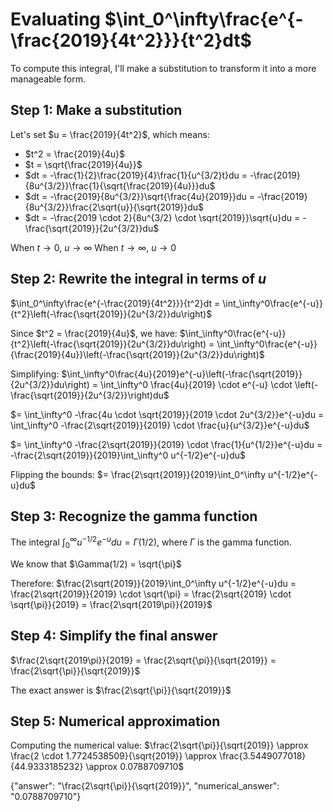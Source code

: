 # Evaluating $\int_0^\infty\frac{e^{-\frac{2019}{4t^2}}}{t^2}dt$

To compute this integral, I'll make a substitution to transform it into a more manageable form.

## Step 1: Make a substitution
Let's set $u = \frac{2019}{4t^2}$, which means:
- $t^2 = \frac{2019}{4u}$
- $t = \sqrt{\frac{2019}{4u}}$
- $dt = -\frac{1}{2}\frac{2019}{4}\frac{1}{u^{3/2}t}du = -\frac{2019}{8u^{3/2}}\frac{1}{\sqrt{\frac{2019}{4u}}}du$
- $dt = -\frac{2019}{8u^{3/2}}\sqrt{\frac{4u}{2019}}du = -\frac{2019}{8u^{3/2}}\frac{2\sqrt{u}}{\sqrt{2019}}du$
- $dt = -\frac{2019 \cdot 2}{8u^{3/2} \cdot \sqrt{2019}}\sqrt{u}du = -\frac{\sqrt{2019}}{2u^{3/2}}du$

When $t \to 0$, $u \to \infty$
When $t \to \infty$, $u \to 0$

## Step 2: Rewrite the integral in terms of $u$
$\int_0^\infty\frac{e^{-\frac{2019}{4t^2}}}{t^2}dt = \int_\infty^0\frac{e^{-u}}{t^2}\left(-\frac{\sqrt{2019}}{2u^{3/2}}du\right)$

Since $t^2 = \frac{2019}{4u}$, we have:
$\int_\infty^0\frac{e^{-u}}{t^2}\left(-\frac{\sqrt{2019}}{2u^{3/2}}du\right) = \int_\infty^0\frac{e^{-u}}{\frac{2019}{4u}}\left(-\frac{\sqrt{2019}}{2u^{3/2}}du\right)$

Simplifying:
$\int_\infty^0\frac{4u}{2019}e^{-u}\left(-\frac{\sqrt{2019}}{2u^{3/2}}du\right) = \int_\infty^0 \frac{4u}{2019} \cdot e^{-u} \cdot \left(-\frac{\sqrt{2019}}{2u^{3/2}}\right)du$

$= \int_\infty^0 -\frac{4u \cdot \sqrt{2019}}{2019 \cdot 2u^{3/2}}e^{-u}du = \int_\infty^0 -\frac{2\sqrt{2019}}{2019} \cdot \frac{u}{u^{3/2}}e^{-u}du$

$= \int_\infty^0 -\frac{2\sqrt{2019}}{2019} \cdot \frac{1}{u^{1/2}}e^{-u}du = -\frac{2\sqrt{2019}}{2019}\int_\infty^0 u^{-1/2}e^{-u}du$

Flipping the bounds:
$= \frac{2\sqrt{2019}}{2019}\int_0^\infty u^{-1/2}e^{-u}du$

## Step 3: Recognize the gamma function
The integral $\int_0^\infty u^{-1/2}e^{-u}du = \Gamma(1/2)$, where $\Gamma$ is the gamma function.

We know that $\Gamma(1/2) = \sqrt{\pi}$

Therefore:
$\frac{2\sqrt{2019}}{2019}\int_0^\infty u^{-1/2}e^{-u}du = \frac{2\sqrt{2019}}{2019} \cdot \sqrt{\pi} = \frac{2\sqrt{2019} \cdot \sqrt{\pi}}{2019} = \frac{2\sqrt{2019\pi}}{2019}$

## Step 4: Simplify the final answer
$\frac{2\sqrt{2019\pi}}{2019} = \frac{2\sqrt{\pi}}{\sqrt{2019}} = \frac{2\sqrt{\pi}}{\sqrt{2019}}$

The exact answer is $\frac{2\sqrt{\pi}}{\sqrt{2019}}$

## Step 5: Numerical approximation
Computing the numerical value:
$\frac{2\sqrt{\pi}}{\sqrt{2019}} \approx \frac{2 \cdot 1.7724538509}{\sqrt{2019}} \approx \frac{3.5449077018}{44.9333185232} \approx 0.0788709710$

{"answer": "\\frac{2\\sqrt{\\pi}}{\\sqrt{2019}}", "numerical_answer": "0.0788709710"}